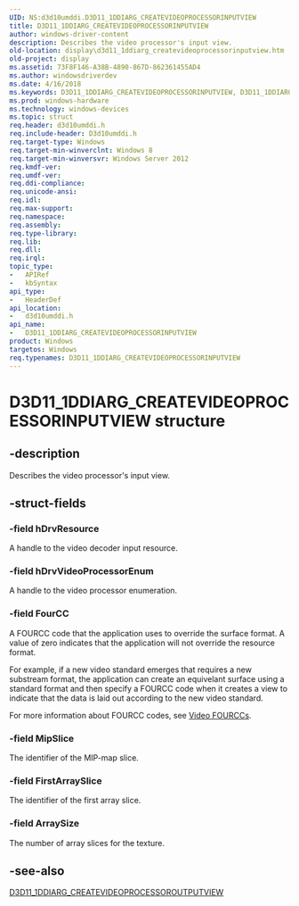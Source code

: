 ```yaml
---
UID: NS:d3d10umddi.D3D11_1DDIARG_CREATEVIDEOPROCESSORINPUTVIEW
title: D3D11_1DDIARG_CREATEVIDEOPROCESSORINPUTVIEW
author: windows-driver-content
description: Describes the video processor's input view.
old-location: display\d3d11_1ddiarg_createvideoprocessorinputview.htm
old-project: display
ms.assetid: 73F8F146-A38B-4890-867D-862361455AD4
ms.author: windowsdriverdev
ms.date: 4/16/2018
ms.keywords: D3D11_1DDIARG_CREATEVIDEOPROCESSORINPUTVIEW, D3D11_1DDIARG_CREATEVIDEOPROCESSORINPUTVIEW structure [Display Devices], PD3D11_1DDIARG_CREATEVIDEOPROCESSORINPUTVIEW, PD3D11_1DDIARG_CREATEVIDEOPROCESSORINPUTVIEW structure pointer [Display Devices], d3d10umddi/D3D11_1DDIARG_CREATEVIDEOPROCESSORINPUTVIEW, d3d10umddi/PD3D11_1DDIARG_CREATEVIDEOPROCESSORINPUTVIEW, display.d3d11_1ddiarg_createvideoprocessorinputview
ms.prod: windows-hardware
ms.technology: windows-devices
ms.topic: struct
req.header: d3d10umddi.h
req.include-header: D3d10umddi.h
req.target-type: Windows
req.target-min-winverclnt: Windows 8
req.target-min-winversvr: Windows Server 2012
req.kmdf-ver: 
req.umdf-ver: 
req.ddi-compliance: 
req.unicode-ansi: 
req.idl: 
req.max-support: 
req.namespace: 
req.assembly: 
req.type-library: 
req.lib: 
req.dll: 
req.irql: 
topic_type:
-	APIRef
-	kbSyntax
api_type:
-	HeaderDef
api_location:
-	d3d10umddi.h
api_name:
-	D3D11_1DDIARG_CREATEVIDEOPROCESSORINPUTVIEW
product: Windows
targetos: Windows
req.typenames: D3D11_1DDIARG_CREATEVIDEOPROCESSORINPUTVIEW
---
```


# D3D11_1DDIARG_CREATEVIDEOPROCESSORINPUTVIEW structure


## -description


Describes the video processor's input view.


## -struct-fields




### -field hDrvResource

A handle to the video decoder input resource.


### -field hDrvVideoProcessorEnum

A handle to the video processor enumeration.


### -field FourCC

A FOURCC code that the application uses to override the surface format. A value of zero indicates that the application will not override the resource format.

For example, if a new video standard emerges that requires a new substream format, the application can create an equivelant surface using a standard format and then specify a FOURCC code when it creates a view to indicate that the data is laid out according to the new video standard.

For more information about FOURCC codes, see <a href="http://go.microsoft.com/fwlink/p/?linkid=231686">Video FOURCCs</a>.


### -field MipSlice

The identifier of the MIP-map slice.


### -field FirstArraySlice

The identifier of the first array slice.


### -field ArraySize

The number of array slices for the texture.


## -see-also




<a href="https://msdn.microsoft.com/library/windows/hardware/hh406320">D3D11_1DDIARG_CREATEVIDEOPROCESSOROUTPUTVIEW</a>
 

 


